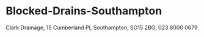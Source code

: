 # Blocked-Drains-Southampton
Clark Drainage, 15 Cumberland Pl, Southampton, SO15 2BG, 023 8000 0679
